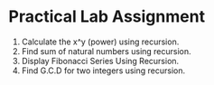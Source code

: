 # Practical Lab Assignment

1. Calculate the x^y (power) using recursion.
2. Find sum of natural numbers using recursion.
3. Display Fibonacci Series Using Recursion.
4. Find G.C.D for two integers using recursion.
